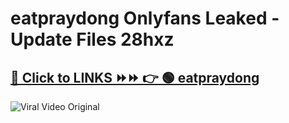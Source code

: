 
 # eatpraydong Onlyfans Leaked - Update Files 28hxz

## <h2><a href="https://clipsfans.com/eatpraydong&ref=git">🔗 Click to LINKS ⏩⏩ 👉 🟢 eatpraydong </a></h2>

<a href="https://clipsfans.com/eatpraydong&ref=git" rel="nofollow" data-target="animated-image.originalLink"><img src="https://i.ibb.co.com/xMMVF88/686577567.gif" alt="Viral Video Original" style="max-width: 100%; display: inline-block;" data-target="animated-image.originalImage"></a>

